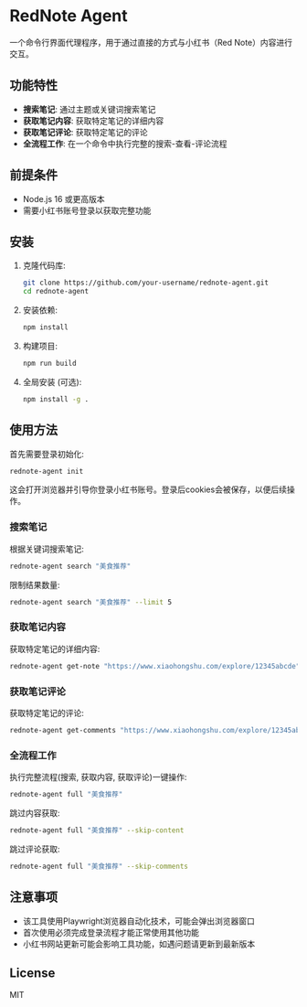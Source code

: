 # RedNote Agent

一个命令行界面代理程序，用于通过直接的方式与小红书（Red Note）内容进行交互。

## 功能特性

- **搜索笔记**: 通过主题或关键词搜索笔记
- **获取笔记内容**: 获取特定笔记的详细内容
- **获取笔记评论**: 获取特定笔记的评论
- **全流程工作**: 在一个命令中执行完整的搜索-查看-评论流程

## 前提条件

- Node.js 16 或更高版本
- 需要小红书账号登录以获取完整功能

## 安装

1. 克隆代码库:
   ```bash
   git clone https://github.com/your-username/rednote-agent.git
   cd rednote-agent
   ```

2. 安装依赖:
   ```bash
   npm install
   ```

3. 构建项目:
   ```bash
   npm run build
   ```

4. 全局安装 (可选):
   ```bash
   npm install -g .
   ```

## 使用方法

首先需要登录初始化:
```bash
rednote-agent init
```
这会打开浏览器并引导你登录小红书账号。登录后cookies会被保存，以便后续操作。

### 搜索笔记

根据关键词搜索笔记:
```bash
rednote-agent search "美食推荐"
```

限制结果数量:
```bash
rednote-agent search "美食推荐" --limit 5
```

### 获取笔记内容

获取特定笔记的详细内容:
```bash
rednote-agent get-note "https://www.xiaohongshu.com/explore/12345abcde"
```

### 获取笔记评论

获取特定笔记的评论:
```bash
rednote-agent get-comments "https://www.xiaohongshu.com/explore/12345abcde"
```

### 全流程工作

执行完整流程(搜索, 获取内容, 获取评论)一键操作:
```bash
rednote-agent full "美食推荐"
```

跳过内容获取:
```bash
rednote-agent full "美食推荐" --skip-content
```

跳过评论获取:
```bash
rednote-agent full "美食推荐" --skip-comments
```

## 注意事项

- 该工具使用Playwright浏览器自动化技术，可能会弹出浏览器窗口
- 首次使用必须完成登录流程才能正常使用其他功能
- 小红书网站更新可能会影响工具功能，如遇问题请更新到最新版本

## License

MIT
